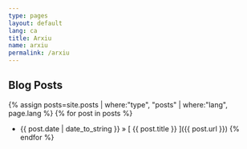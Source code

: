 ```yaml
---
type: pages
layout: default
lang: ca
title: Arxiu
name: arxiu
permalink: /arxiu
---
```


## Blog Posts

{% assign posts=site.posts | where:"type", "posts" | where:"lang", page.lang %} 
{% for post in posts %}
  * {{ post.date | date_to_string }} &raquo; [ {{ post.title }} ]({{ post.url }})
{% endfor %}



	
